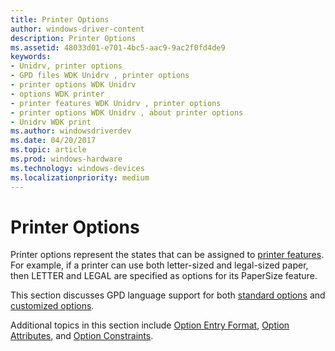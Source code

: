 ```yaml
---
title: Printer Options
author: windows-driver-content
description: Printer Options
ms.assetid: 48033d01-e701-4bc5-aac9-9ac2f0fd4de9
keywords:
- Unidrv, printer options
- GPD files WDK Unidrv , printer options
- printer options WDK Unidrv
- options WDK printer
- printer features WDK Unidrv , printer options
- printer options WDK Unidrv , about printer options
- Unidrv WDK print
ms.author: windowsdriverdev
ms.date: 04/20/2017
ms.topic: article
ms.prod: windows-hardware
ms.technology: windows-devices
ms.localizationpriority: medium
---
```


# Printer Options





Printer options represent the states that can be assigned to [printer features](printer-features.md). For example, if a printer can use both letter-sized and legal-sized paper, then LETTER and LEGAL are specified as options for its PaperSize feature.

This section discusses GPD language support for both [standard options](standard-options.md) and [customized options](customized-options.md).

Additional topics in this section include [Option Entry Format](option-entry-format.md), [Option Attributes](option-attributes.md), and [Option Constraints](option-constraints.md).

 

 




